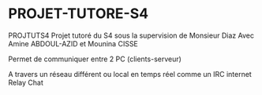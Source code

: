 # PROJET-TUTORE-S4
PROJTUTS4
Projet tutoré du S4 sous la supervision de Monsieur Diaz
Avec Amine ABDOUL-AZID et Mounina CISSE 


Permet de communiquer entre 2 PC (clients-serveur)


A travers un réseau différent ou local en temps réel comme un IRC internet Relay Chat
